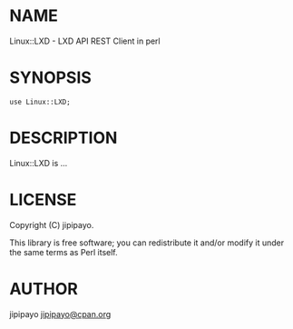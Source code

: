 # NAME

Linux::LXD - LXD API REST Client in perl

# SYNOPSIS

    use Linux::LXD;

# DESCRIPTION

Linux::LXD is ...

# LICENSE

Copyright (C) jipipayo.

This library is free software; you can redistribute it and/or modify
it under the same terms as Perl itself.

# AUTHOR

jipipayo <jipipayo@cpan.org>
